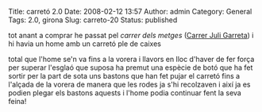 Title: carretó 2.0
Date: 2008-02-12 13:57
Author: admin
Category: General
Tags: 2.0, girona
Slug: carreto-20
Status: published

tot anant a comprar he passat pel *carrer dels metges* (<a href="http://maps.google.cat/maps?f=q&amp;hl=ca&amp;geocode=&amp;q=Carrer+de+Juli+Garreta,+Girona,+catalunya&amp;sll=41.978782,2.819162&amp;sspn=0.008502,0.021093&amp;ie=UTF8&amp;z=16" target="_blank" rel="noopener">Carrer Juli Garreta</a>) i hi havia un home amb un carretó ple de caixes

total que l'home se'n va fins a la vorera i llavors en lloc d'haver de fer força per superar l'esglaó que suposa ha premut una espècie de botó que ha fet sortir per la part de sota uns bastons que han fet pujar el carretó fins a l'alçada de la vorera de manera que les rodes ja s'hi recolzaven i així ja es podien plegar els bastons aquests i l'home podia continuar fent la seva feina!
